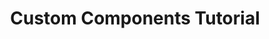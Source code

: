 ---
title: "Custom Components Tutorial"
sub-title: "Get started with custom components for Qlik Sense"
layout: redirect
redirect:
  url: "tutorials/qliksense-custom-components/00-toc/"
  seconds: 0
ghOpts:
  isStarButton: false
  isEditButton: false
pageOpts:
  isToc: false
  isDisqus: false
slug: "/"
---